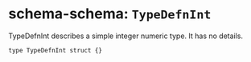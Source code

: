 # schema-schema: `TypeDefnInt`

TypeDefnInt describes a simple integer numeric type.
It has no details.


```ipldsch
type TypeDefnInt struct {}
```
